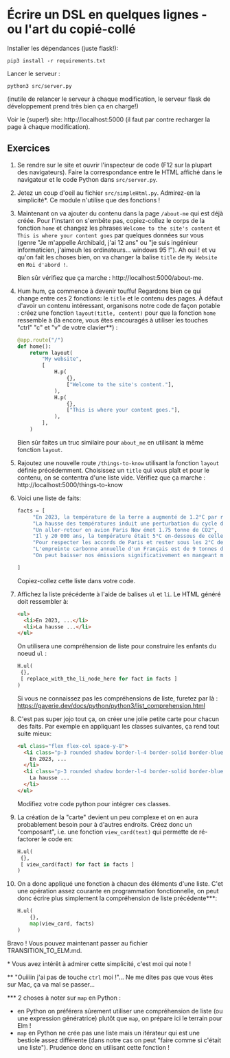 # Écrire un DSL en quelques lignes - ou l'art du copié-collé

Installer les dépendances (juste flask!):

```
pip3 install -r requirements.txt
```

Lancer le serveur :

```
python3 src/server.py
```

(inutile de relancer le serveur à chaque modification, le serveur flask de
développement prend très bien ça en charge!)

Voir le (super!) site: http://localhost:5000 (il faut par contre recharger la page à chaque modification).

## Exercices

1. Se rendre sur le site et ouvrir l'inspecteur de code (F12 sur la plupart des
   navigateurs). Faire la correspondance entre le HTML affiché dans le navigateur
   et le code Python dans `src/server.py`.
2. Jetez un coup d'oeil au fichier `src/simpleHtml.py`. Admirez-en la simplicité\*.
   Ce module n'utilise que des fonctions !
3. Maintenant on va ajouter du contenu dans la page `/about-me` qui est déjà créée.
   Pour l'instant on s'embête pas, copiez-collez le corps de la fonction `home` et
   changez les phrases `Welcome to the site's content` et
   `This is where your content goes` par quelques données sur vous (genre "Je
   m'appelle Archibald, j'ai 12 ans" ou "je suis ingénieur informaticien, j'aimeuh
   les ordinateurs... windows 95 !"). Ah oui ! et vu qu'on fait les choses bien, on
   va changer la balise `title` de `My Website` en `Moi d'abord !`.

   Bien sûr vérifiez que ça marche : http://localhost:5000/about-me.

4. Hum hum, ça commence à devenir touffu! Regardons bien ce qui change entre ces 2
   fonctions: le `title` et le contenu des pages. À défaut d'avoir un contenu
   intéressant, organisons notre code de façon potable : créez une fonction
   `layout(title, content)` pour que la fonction `home` ressemble à (là encore, vous êtes encouragés à utiliser les touches "ctrl" "c" et "v" de votre clavier\*\*) :

   ```python
   @app.route("/")
   def home():
       return layout(
           "My website",
           [
               H.p(
                   {},
                   ["Welcome to the site's content."],
               ),
               H.p(
                   {},
                   ["This is where your content goes."],
               ),
           ],
       )
   ```

   Bien sûr faites un truc similaire pour `about_me` en utilisant la même
   fonction `layout`.

5. Rajoutez une nouvelle route `/things-to-know` utilisant la fonction `layout`
   définie précédemment. Choisissez un `title` qui vous plaît et pour le contenu, on
   se contentra d'une liste vide. Vérifiez que ça marche : http://localhost:5000/things-to-know
6. Voici une liste de faits:

   ```python
   facts = [
        "En 2023, la température de la terre a augmenté de 1.2°C par rapport à l'ère pré-industrielle",
        "La hausse des températures induit une perturbation du cycle de l'eau : plus de sécheresses, mais aussi plus de pluies torrentielles",
        "Un aller-retour en avion Paris New émet 1.75 tonne de CO2",
        "Il y 20 000 ans, la température était 5°C en-dessous de celle de l'ère pré-industrielle et les mers étaient 120m plus hautes.",
        "Pour respecter les accords de Paris et rester sous les 2°C de réchauffement, il faut que chaque personne émette 2 tonnes d'équivalent CO2 par an.",
        "L'empreinte carbonne annuelle d'un Français est de 9 tonnes d'équivalent CO2",
        "On peut baisser nos émissions significativement en mangeant moins de viande"

   ]
   ```

   Copiez-collez cette liste dans votre code.

7. Affichez la liste précédente à l'aide de balises `ul` et `li`. Le HTML généré doit ressembler à:

   ```html
   <ul>
     <li>En 2023, ...</li>
     <li>La hausse ...</li>
   </ul>
   ```

   On utilisera une compréhension de liste pour construire les enfants du noeud `ul` :

   ```python
   H.ul(
    {},
    [ replace_with_the_li_node_here for fact in facts ]
   )
   ```

   Si vous ne connaissez pas les compréhensions de liste, furetez par là : https://gayerie.dev/docs/python/python3/list_comprehension.html

8. C'est pas super jojo tout ça, on créer une jolie petite carte pour chacun des
   faits. Par exemple en appliquant les classes suivantes, ça rend tout suite mieux:
   ```html
   <ul class="flex flex-col space-y-8">
     <li class="p-3 rounded shadow border-l-4 border-solid border-blue-500">
       En 2023, ...
     </li>
     <li class="p-3 rounded shadow border-l-4 border-solid border-blue-500">
       La hausse ...
     </li>
   </ul>
   ```
   Modifiez votre code python pour intégrer ces classes.
9. La création de la "carte" devient un peu complexe et on en aura probablement
   besoin pour à d'autres endroits. Créez donc un "composant", i.e. une fonction
   `view_card(text)` qui permette de ré-factorer le code en:
   ```python
   H.ul(
    {},
    [ view_card(fact) for fact in facts ]
   )
   ```
10. On a donc appliqué une fonction à chacun des éléments d'une liste. C'et une
    opération assez courante en programmation fonctionnelle, on peut donc écrire
    plus simplement la compréhension de liste précédente\*\*\*:
    ```python
    H.ul(
        {},
        map(view_card, facts)
    )
    ```

Bravo ! Vous pouvez maintenant passer au fichier TRANSITION_TO_ELM.md.

\* Vous avez intérêt à admirer cette simplicité, c'est moi qui note !

\*\* "Ouiiiin j'ai pas de touche `ctrl` moi !"... Ne me dites pas que vous êtes sur Mac, ça va mal se passer...

\*\*\* 2 choses à noter sur `map` en Python :

- en Python on préférera sûrement utiliser une compréhension de liste (ou une
  expression génératrice) plutôt que `map`, on prépare ici le terrain pour Elm !
- `map` en Python ne crée pas une liste mais un itérateur qui est une bestiole assez
  différente (dans notre cas on peut "faire comme si c'était une liste"). Prudence
  donc en utilisant cette fonction !
